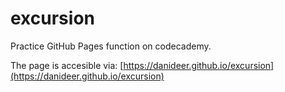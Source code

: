 # excursion
Practice GitHub Pages function on codecademy. 

The page is accesible via: [https://danideer.github.io/excursion](https://danideer.github.io/excursion)
